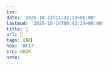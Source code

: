 ```yaml
---
ivs:
date: '2025-10-13T11:32:13+08:00'
lastmod: '2025-10-14T06:42:24+08:00'
title: 󰬉
url: 󰬉
tags: [輗]
hex: '8F17'
src: GHZR
note:
---
```

